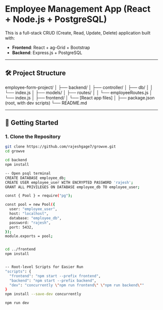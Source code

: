 # Employee Management App (React + Node.js + PostgreSQL)

This is a full-stack CRUD (Create, Read, Update, Delete) application built with:

- **Frontend**: React + ag-Grid + Bootstrap
- **Backend**: Express.js + PostgreSQL

---

## 🛠 Project Structure

employee-form-project/
│
├── backend/
│   ├── controller/
│   ├── db/
│   │   └── index.js
│   ├── models/
│   ├── routes/
│   │   └── employeeRoutes.js
│   └── index.js
│
├── frontend/
│   └── [React app files]
│
├── package.json (root, with dev scripts)
└── README.md



---

## 🚀 Getting Started

### 1. Clone the Repository

```bash
git clone https://github.com/rajeshgage7/growve.git
cd growve

cd backend
npm install

-- Open psql terminal
CREATE DATABASE employee_db;
CREATE USER employee_user WITH ENCRYPTED PASSWORD 'rajesh';
GRANT ALL PRIVILEGES ON DATABASE employee_db TO employee_user;

const { Pool } = require("pg");

const pool = new Pool({
  user: "employee_user",
  host: "localhost",
  database: "employee_db",
  password: "rajesh",
  port: 5432,
});
module.exports = pool;


cd ../frontend
npm install


-- Root-level Scripts for Easier Run
"scripts": {
  "frontend": "npm start --prefix frontend",
  "backend": "npm start --prefix backend",
  "dev": "concurrently \"npm run frontend\" \"npm run backend\""
}
npm install --save-dev concurrently

npm run dev


